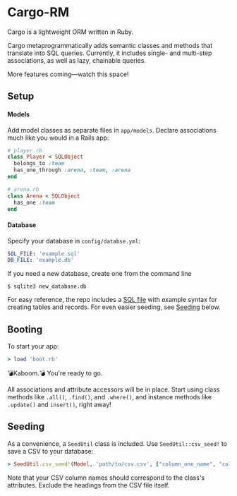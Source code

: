 # Cargo-RM
Cargo is a lightweight ORM written in Ruby.

Cargo metaprogrammatically adds semantic classes and methods that translate into SQL queries. Currently, it includes single- and multi-step associations, as well as lazy, chainable queries.

More features coming—watch this space!

## Setup

#### Models
Add model classes as separate files in `app/models`. Declare associations much like you would in a Rails app:

```ruby
# player.rb
class Player < SQLObject
  belongs_to :team
  has_one_through :arena, :team, :arena
end
```

```ruby
# arena.rb
class Arena < SQLObject
  has_one :team
end
```

#### Database
Specify your database in `config/databse.yml`:

```yaml
SQL_FILE: 'example.sql'
DB_FILE: 'example.db'
```

If you need a new database, create one from the command line

    $ sqlite3 new_database.db

For easy reference, the repo includes a [SQL file](https://github.com/jmhol9/cargo-rm/blob/master/basketball.sql) with example syntax for creating tables and records. For even easier seeding, see [Seeding](#seeding) below.

## Booting

To start your app:

```ruby
> load 'boot.rb'
```

💣Kaboom.💣 You're ready to go.

All associations and attribute accessors will be in place. Start using class methods like `.all()`, `.find()`, and `.where()`, and instance methods like `.update()` and `insert()`, right away!

## <a name="seeding"></a>Seeding

As a convenience, a `SeedUtil` class is included. Use `SeedUtil::csv_seed!` to save a CSV to your database:

```ruby
> SeedUtil.csv_seed!(Model, 'path/to/csv.csv', ["column_one_name", "column_two_name", "column_three_name"])
```

Note that your CSV column names should correspond to the class's attributes. Exclude the headings from the CSV file itself.

